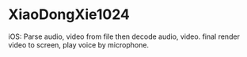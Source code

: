 # XiaoDongXie1024
iOS: Parse audio, video from file then decode audio, video. final render video to screen, play voice by microphone.
